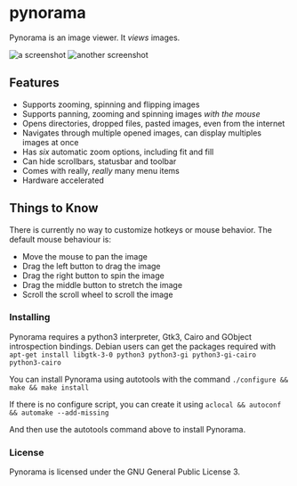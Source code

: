 pynorama
========

Pynorama is an image viewer. It *views* images.

![a screenshot](http://i.imgur.com/vaXdV9C.png)
![another screenshot](http://i.imgur.com/HcmHecj.png)

Features
--------

* Supports zooming, spinning and flipping images
* Supports panning, zooming and spinning images _with the mouse_
* Opens directories, dropped files, pasted images, even from the internet
* Navigates through multiple opened images, can display multiples images at once
* Has _six_ automatic zoom options, including fit and fill
* Can hide scrollbars, statusbar and toolbar
* Comes with really, *really* many menu items
* Hardware accelerated

Things to Know
--------------

There is currently no way to customize hotkeys or mouse behavior.
The default mouse behaviour is:

- Move the mouse to pan the image
- Drag the left button to drag the image
- Drag the right button to spin the image
- Drag the middle button to stretch the image
- Scroll the scroll wheel to scroll the image

### Installing

Pynorama requires a python3 interpreter, Gtk3, Cairo and
GObject introspection bindings. Debian users can get the packages required with
`apt-get install libgtk-3-0 python3 python3-gi python3-gi-cairo python3-cairo`

You can install Pynorama using autotools with the command
`./configure && make && make install`

If there is no configure script, you can create it using
`aclocal && autoconf && automake --add-missing`

And then use the autotools command above to install Pynorama.

### License

Pynorama is licensed under the GNU General Public License 3.
